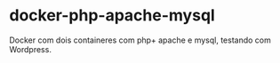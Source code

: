 # docker-php-apache-mysql
Docker com dois containeres com php+ apache e mysql, testando com Wordpress.
